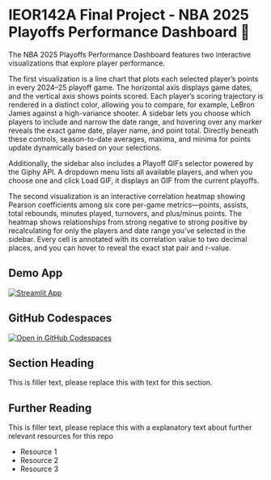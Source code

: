 # IEOR142A Final Project - NBA 2025 Playoffs Performance Dashboard 🏀

The NBA 2025 Playoffs Performance Dashboard features two interactive visualizations that explore player performance. 

The first visualization is a line chart that plots each selected player’s points in every 2024–25 playoff game. The horizontal axis displays game dates, and the vertical axis shows points scored. Each player’s scoring trajectory is rendered in a distinct color, allowing you to compare, for example, LeBron James against a high-variance shooter. A sidebar lets you choose which players to include and narrow the date range, and hovering over any marker reveals the exact game date, player name, and point total. Directly beneath these controls, season-to-date averages, maxima, and minima for points update dynamically based on your selections.

Additionally, the sidebar also includes a Playoff GIFs selector powered by the Giphy API. A dropdown menu lists all available players, and when you choose one and click Load GIF, it displays an GIF from the current playoffs. 

The second visualization is an interactive correlation heatmap showing Pearson coefficients among six core per-game metrics—points, assists, total rebounds, minutes played, turnovers, and plus/minus points. The heatmap shows relationships from strong negative to strong positive by recalculating for only the players and date range you’ve selected in the sidebar. Every cell is annotated with its correlation value to two decimal places, and you can hover to reveal the exact stat pair and r-value. 

## Demo App

[![Streamlit App](https://static.streamlit.io/badges/streamlit_badge_black_white.svg)](https://app-starter-kit.streamlit.app/)

## GitHub Codespaces

[![Open in GitHub Codespaces](https://github.com/codespaces/badge.svg)](https://codespaces.new/streamlit/app-starter-kit?quickstart=1)

## Section Heading

This is filler text, please replace this with text for this section.

## Further Reading

This is filler text, please replace this with a explanatory text about further relevant resources for this repo
- Resource 1
- Resource 2
- Resource 3
